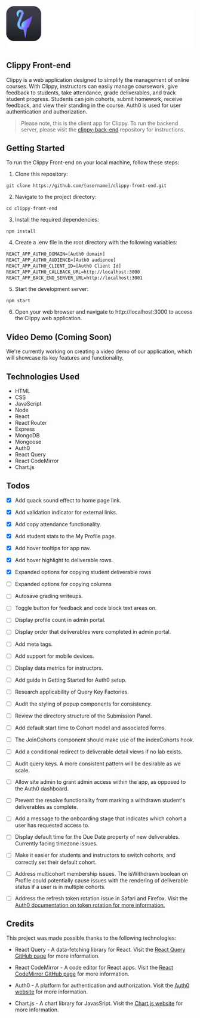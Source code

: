<img src="src/assets/logos/logotypes/logotype-sq-b-dark.svg"/>

## Clippy Front-end

Clippy is a web application designed to simplify the management of online courses. With Clippy, instructors can easily manage coursework, give feedback to students, take attendance, grade deliverables, and track student progress. Students can join cohorts, submit homework, receive feedback, and view their standing in the course. Auth0 is used for user authentication and authorization.

> Please note, this is the client app for Clippy. To run the backend server, please visit the [clippy-back-end](https://github.com/whlong1/clippy-back-end) repository for instructions.

## Getting Started

To run the Clippy Front-end on your local machine, follow these steps:

1. Clone this repository:

```
git clone https://github.com/[username]/clippy-front-end.git
```

2. Navigate to the project directory:

```
cd clippy-front-end
```

3. Install the required dependencies:

```
npm install
```

4. Create a .env file in the root directory with the following variables:

```
REACT_APP_AUTH0_DOMAIN=[Auth0 domain]
REACT_APP_AUTH0_AUDIENCE=[Auth0 audience]
REACT_APP_AUTH0_CLIENT_ID=[Auth0 Client Id]
REACT_APP_AUTH0_CALLBACK_URL=http://localhost:3000
REACT_APP_BACK_END_SERVER_URL=http://localhost:3001
```

5. Start the development server:

```
npm start
```

6. Open your web browser and navigate to http://localhost:3000 to access the Clippy web application.


## Video Demo (Coming Soon)

We're currently working on creating a video demo of our application, which will showcase its key features and functionality.

## Technologies Used

- HTML
- CSS
- JavaScript
- Node
- React
- React Router
- Express
- MongoDB
- Mongoose
- Auth0
- React Query
- React CodeMirror
- Chart.js

## Todos

- [x] Add quack sound effect to home page link.

- [x] Add validation indicator for external links.

- [x] Add copy attendance functionality.

- [x] Add student stats to the My Profile page.

- [x] Add hover tooltips for app nav.

- [x] Add hover highlight to deliverable rows.

- [x] Expanded options for copying student deliverable rows

- [ ] Expanded options for copying columns

- [ ] Autosave grading writeups.

- [ ] Toggle button for feedback and code block text areas on.

- [ ] Display profile count in admin portal.

- [ ] Display order that deliverables were completed in admin portal.

- [ ] Add meta tags.

- [ ] Add support for mobile devices.

- [ ] Display data metrics for instructors.

- [ ] Add guide in Getting Started for Auth0 setup.

- [ ] Research applicability of Query Key Factories.

- [ ] Audit the styling of popup components for consistency.

- [ ] Review the directory structure of the Submission Panel.

- [ ] Add default start time to Cohort model and associated forms.

- [ ] The JoinCohorts component should make use of the indexCohorts hook.

- [ ] Add a conditional redirect to deliverable detail views if no lab exists.

- [ ] Audit query keys. A more consistent pattern will be desirable as we scale.

- [ ] Allow site admin to grant admin access within the app, as opposed to the Auth0 dashboard.

- [ ] Prevent the resolve functionality from marking a withdrawn student's deliverables as complete.

- [ ] Add a message to the onboarding stage that indicates which cohort a user has requested access to.

- [ ] Display default time for the Due Date property of new deliverables. Currently facing timezone issues.

- [ ] Make it easier for students and instructors to switch cohorts, and correctly set their default cohort.

- [ ] Address multicohort membership issues. The isWithdrawn boolean on Profile could potentially cause issues with the rendering of deliverable status if a user is in multiple cohorts.

- [ ] Address the refresh token rotation issue in Safari and Firefox. Visit the [Auth0 documentation on token rotation for more information.](https://auth0.com/docs/secure/tokens/refresh-tokens/refresh-token-rotation)


## Credits
This project was made possible thanks to the following technologies:

- React Query - A data-fetching library for React. Visit the [React Query GitHub page](https://github.com/tannerlinsley/react-query) for more information.

- React CodeMirror - A code editor for React apps. Visit the [React CodeMirror GitHub page](https://uiwjs.github.io/react-codemirror) for more information.

- Auth0 - A platform for authentication and authorization. Visit the [Auth0 website](https://auth0.com/) for more information.

- Chart.js - A chart library for JavasSript. Visit the [Chart.js website](https://www.chartjs.org/) for more information.




